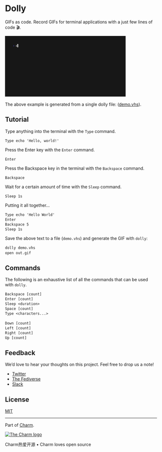 # Dolly

GIFs as code. Record GIFs for terminal applications with a just few lines of code 🎬.

<img width="400" src="./out.gif" alt="Automatic GIF recording with dolly" />

The above example is generated from a single dolly file: ([demo.vhs](./examples/demo.vhs)).

## Tutorial

Type anything into the terminal with the `Type` command.

```
Type echo 'Hello, world!'
```

Press the Enter key with the `Enter` command.

```
Enter
```

Press the Backspace key in the terminal with the `Backspace` command.

```
Backspace
```

Wait for a certain amount of time with the `Sleep` command.

```
Sleep 1s
```

Putting it all together...

```
Type echo 'Hello World'
Enter
Backspace 5
Sleep 1s
```

Save the above text to a file (`demo.vhs`) and generate the GIF with `dolly`:

```bash
dolly demo.vhs
open out.gif
```

## Commands

The following is an exhaustive list of all the commands that can be used with `dolly`.

```
Backspace [count]
Enter [count]
Sleep <duration>
Space [count]
Type <characters...>

Down [count]
Left [count]
Right [count]
Up [count]
```


## Feedback

We’d love to hear your thoughts on this project. Feel free to drop us a note!

* [Twitter](https://twitter.com/charmcli)
* [The Fediverse](https://mastodon.technology/@charm)
* [Slack](https://charm.sh/slack)

## License

[MIT](https://github.com/charmbracelet/dolly/raw/main/LICENSE)

---

Part of [Charm](https://charm.sh).

<a href="https://charm.sh/"><img alt="The Charm logo" src="https://stuff.charm.sh/charm-badge.jpg" width="400" /></a>

Charm热爱开源 • Charm loves open source
